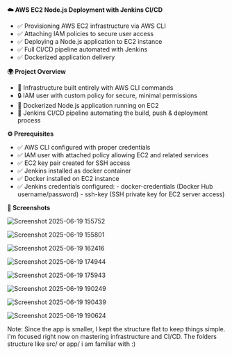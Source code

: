 **☁️ AWS EC2 Node.js Deployment with Jenkins CI/CD**
- ✅ Provisioning AWS EC2 infrastructure via AWS CLI
- ✅ Attaching IAM policies to secure user access
- ✅ Deploying a Node.js application to EC2 instance
- ✅ Full CI/CD pipeline automated with Jenkins
- ✅ Dockerized application delivery

**🌍 Project Overview**
- 🚀 Infrastructure built entirely with AWS CLI commands
- 🔒 IAM user with custom policy for secure, minimal permissions
- 🐳 Dockerized Node.js application running on EC2
- 🤖 Jenkins CI/CD pipeline automating the build, push & deployment process

**⚙️ Prerequisites**
- ✅ AWS CLI configured with proper credentials
- ✅ IAM user with attached policy allowing EC2 and related services
- ✅ EC2 key pair created for SSH access
- ✅ Jenkins installed as docker container
- ✅ Docker installed on EC2 instance
- ✅ Jenkins credentials configured:
        - docker-credentials (Docker Hub username/password)
        - ssh-key (SSH private key for EC2 server access)

**🎨 Screenshots**

![Screenshot 2025-06-19 155752](https://github.com/user-attachments/assets/e5cd6420-0300-41e6-8be3-b6863e7fd287)

![Screenshot 2025-06-19 155801](https://github.com/user-attachments/assets/d172bcea-40a5-4001-a22c-2a58f87c3c67)

![Screenshot 2025-06-19 162416](https://github.com/user-attachments/assets/cefec70a-4bc3-4093-9bfc-77124f096e93)

![Screenshot 2025-06-19 174944](https://github.com/user-attachments/assets/5c0f7748-7f93-4d9e-b6b1-90fe12be5859)

![Screenshot 2025-06-19 175943](https://github.com/user-attachments/assets/0d3730ab-3634-4b15-af3b-1cafa8203e52)


![Screenshot 2025-06-19 190249](https://github.com/user-attachments/assets/995da12e-d974-4d59-abbb-01cf3470e2bb)

![Screenshot 2025-06-19 190439](https://github.com/user-attachments/assets/114d655d-83dc-4e0c-9e77-66638084288b)

![Screenshot 2025-06-19 190624](https://github.com/user-attachments/assets/bbaa5131-c8b7-45f8-82dd-4249285be429)

Note:
Since the app is smaller, I kept the structure flat to keep things simple. I'm focused right now on mastering infrastructure and CI/CD. The folders structure like src/ or app/ i am familiar with :)
